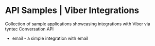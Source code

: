 # API Samples | Viber Integrations

Collection of sample applications showcasing integrations with Viber via tyntec Conversation API

- email - a simple integration with email
